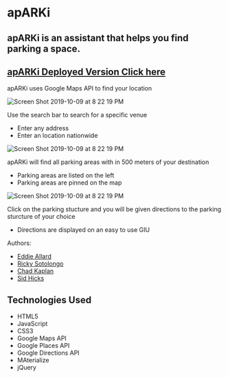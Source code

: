 # apARKi

## apARKi is an assistant that helps you find parking a space.

 ## [apARKi Deployed Version Click here](https://sidh80.github.io/apARKi/)

apARKi uses Google Maps API to find your location

 ![Screen Shot 2019-10-09 at 8 22 19 PM](https://user-images.githubusercontent.com/51130585/69683005-4e609700-1081-11ea-983c-edc692bfa60f.png)

Use the search bar to search for a specific venue
* Enter any address
* Enter an location nationwide

 ![Screen Shot 2019-10-09 at 8 22 19 PM](https://user-images.githubusercontent.com/51130585/69683384-a64bcd80-1082-11ea-9a65-af87f3a0b98d.png)

apARKi will find all parking areas with in 500 meters of your destination
* Parking areas are listed on the left
* Parking areas are pinned on the map

 ![Screen Shot 2019-10-09 at 8 22 19 PM](https://user-images.githubusercontent.com/51130585/69683494-08a4ce00-1083-11ea-91d4-91e2e2d43152.png)

Click on the parking stucture and you will be given directions to the parking sturcture of your choice
* Directions are displayed on an easy to use GIU

Authors:
  - [Eddie Allard](https://github.com/Rsotolongo77)
  - [Ricky Sotolongo](https://github.com/Rsotolongo77)
  - [Chad Kaplan](https://github.com/Chadkaplan)
  - [Sid Hicks](https://sidh80.github.io/)

  ## Technologies Used

- HTML5
- JavaScript
- CSS3
- Google Maps API
- Google Places API
- Google Directions API
- MAterialize
- jQuery





